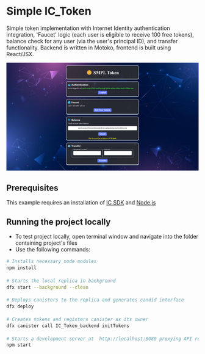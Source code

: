 # Simple IC_Token

Simple token implementation with Internet Identity authentication integration, 'Faucet' logic (each user is eligible to receive 100 free tokens), balance check for any user (via the user's principal ID), and transfer functionality. Backend is written in Motoko, frontend is built using React/JSX.
<p align="center"><img src="screenshot.png" /></p>

## Prerequisites 

This example requires an installation of [IC SDK](https://internetcomputer.org/docs/current/developer-docs/setup/install/index.mdx) and [Node.js](https://nodejs.org/en/download/)

## Running the project locally

- To test project locally, open terminal window and navigate into the folder containing project's files
- Use the following commands:

```bash
# Installs necessary node modules
npm install

# Starts the local replica in background
dfx start --background --clean

# Deploys canisters to the replica and generates candid interface
dfx deploy

# Creates tokens and registers canister as its owner
dfx canister call IC_Token_backend initTokens

# Starts a development server at  http://localhost:8080 proxying API requests to the replica at port 4943
npm start
```